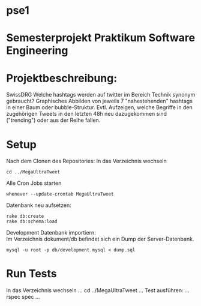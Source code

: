 # pse1
Semesterprojekt Praktikum Software Engineering
==============================================
# Projektbeschreibung:
SwissDRG
Welche hashtags werden auf twitter im Bereich Technik synonym gebraucht?
Graphisches Abbilden von jeweils 7 "nahestehenden" hashtags in einer Baum oder bubble-Struktur.
Evtl. Aufzeigen, welche Begriffe in den zugehörigen Tweets in den letzten 48h neu dazugekommen
sind ("trending") oder aus der Reihe fallen.

# Setup
Nach dem Clonen des Repositories:
In das Verzeichnis wechseln
```
cd ../MegaUltraTweet
```
Alle Cron Jobs starten
```
whenever --update-crontab MegaUltraTweet
```
Datenbank neu aufsetzen:
```
rake db:create
rake db:schema:load
```
Development Datenbank importiern:  
Im Verzeichnis dokument/db befindet sich ein Dump der Server-Datenbank.
```
mysql -u root -p db/development.mysql < dump.sql
```

# Run Tests
In das Verzeichnis wechseln
...
cd ../MegaUltraTweet
...
Test ausführen:
...
rspec spec
...
